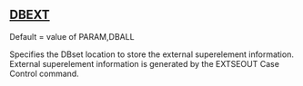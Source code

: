 ## [DBEXT](https://help.hexagonmi.com/bundle/MSC_Nastran_2022.4/page/Nastran_Combined_Book/qrg/parameters/TOC.DBEXT.xhtml)

Default = value of PARAM,DBALL

Specifies the DBset location to store the external superelement information. External superelement information is generated by the EXTSEOUT Case Control command.

